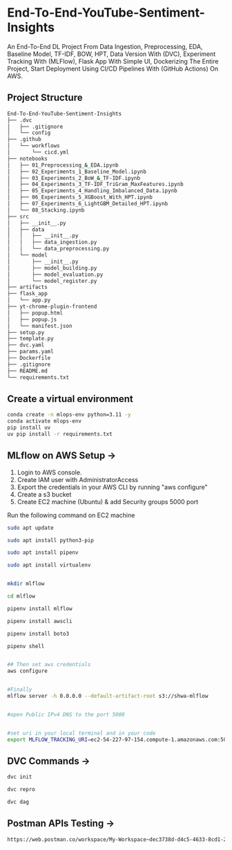 # End-To-End-YouTube-Sentiment-Insights

An End-To-End DL Project From Data Ingestion, Preprocessing, EDA, Baseline Model,  TF-IDF, BOW, HPT, Data Version With (DVC), Experiment Tracking With (MLFlow), Flask App With Simple UI, Dockerizing The Entire Project, Start Deployment Using CI/CD Pipelines With (GitHub Actions) On AWS.

## Project Structure

```bash
End-To-End-YouTube-Sentiment-Insights
├── .dvc
│   ├── .gitignore
│   └── config
├── .github
│   └── workflows
│       └── cicd.yml
├── notebooks
│   ├── 01_Preprocessing_&_EDA.ipynb
│   ├── 02_Experiments_1_Baseline_Model.ipynb
│   ├── 03_Experiments_2_BoW_&_TF-IDF.ipynb
│   ├── 04_Experiments_3_TF-IDF_TriGram_MaxFeatures.ipynb
│   ├── 05_Experiments_4_Handling_Imbalanced_Data.ipynb
│   ├── 06_Experiments_5_XGBoost_With_HPT.ipynb
│   ├── 07_Experiments_6_LightGBM_Detailed_HPT.ipynb
│   └── 08_Stacking.ipynb
├── src
│   ├── __init__.py
│   ├── data
│   │   ├── __init__.py
│   │   ├── data_ingestion.py
│   │   └── data_preprocessing.py
│   └── model
│       ├── __init__.py
│       ├── model_building.py
│       ├── model_evaluation.py
│       └── model_register.py
├── artifacts
├── flask_app
│   └── app.py
├── yt-chrome-plugin-frontend
│   ├── popup.html
│   ├── popup.js
│   └── manifest.json
├── setup.py
├── template.py
├── dvc.yaml
├── params.yaml
├── Dockerfile
├── .gitignore
├── README.md
└── requirements.txt
```

## Create a virtual environment

```bash
conda create -n mlops-env python=3.11 -y
conda activate mlops-env
pip install uv
uv pip install -r requirements.txt
```

## MLflow on AWS Setup ->

1. Login to AWS console.
2. Create IAM user with AdministratorAccess
3. Export the credentials in your AWS CLI by running "aws configure"
4. Create a s3 bucket
5. Create EC2 machine (Ubuntu) & add Security groups 5000 port

Run the following command on EC2 machine

```bash
sudo apt update

sudo apt install python3-pip

sudo apt install pipenv

sudo apt install virtualenv


mkdir mlflow

cd mlflow

pipenv install mlflow

pipenv install awscli

pipenv install boto3

pipenv shell


## Then set aws credentials
aws configure


#Finally 
mlflow server -h 0.0.0.0 --default-artifact-root s3://shwa-mlflow


#open Public IPv4 DNS to the port 5000


#set uri in your local terminal and in your code 
export MLFLOW_TRACKING_URI=ec2-54-227-97-154.compute-1.amazonaws.com:5000
```

## DVC Commands ->

```bash
dvc init

dvc repro

dvc dag
```

## Postman APIs Testing ->

```bash
https://web.postman.co/workspace/My-Workspace~dec3738d-d4c5-4633-8cd1-2766b8cddcbf/collection/31642766-a0e7066e-79aa-4648-a2a5-d89ac60e86fb?action=share&source=copy-link&creator=31642766
```
